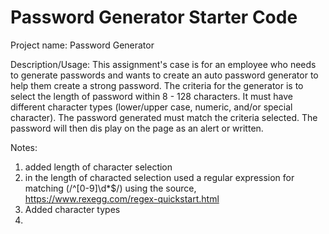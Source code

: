 # Password Generator Starter Code

Project name: Password Generator

Description/Usage:  This assignment's case is for an employee who needs to generate passwords and wants to create an auto password generator to help them create a strong password.  The criteria for the generator is to select the length of password within 8 - 128 characters.  It must have different character types (lower/upper case, numeric, and/or special character).  The password generated must match the criteria selected.  The password will then dis play on the page as an alert or written.  

Notes: 
1. added length of character selection
2. in the length of characted selection used a regular expression for matching (/^[0-9]\d*$/) using the source, https://www.rexegg.com/regex-quickstart.html 
3. Added character types
4. 